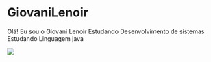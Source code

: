# GiovaniLenoir
Olá! Eu sou o Giovani Lenoir
Estudando Desenvolvimento de sistemas 
Estudando Linguagem java 

<img src="https://cdn.jsdelivr.net/gh/devicons/devicon@latest/icons/threedsmax/threedsmax-original.svg" />
 

